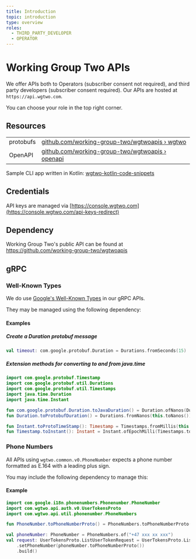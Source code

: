 ```yaml
---
title: Introduction
topic: introduction
type: overview
roles:
  - THIRD_PARTY_DEVELOPER
  - OPERATOR
---
```


# Working Group Two APIs
We offer APIs both to Operators (subscriber consent not required), and third party developers (subscriber consent required).
Our APIs are hosted at `https://api.wgtwo.com`.

You can choose your role in the top right corner.

## Resources

|           |                                                                    |
|-----------|--------------------------------------------------------------------|
| protobufs | [github.com/working-group-two/wgtwoapis › wgtwo](https://github.com/working-group-two/wgtwoapis/tree/master/wgtwo) |
| OpenAPI   | [github.com/working-group-two/wgtwoapis › openapi](https://github.com/working-group-two/wgtwoapis/tree/master/openapi) |

Sample CLI app written in Kotlin: [wgtwo-kotlin-code-snippets](https://github.com/working-group-two/wgtwo-kotlin-code-snippets)

## Credentials
API keys are managed via [https://console.wgtwo.com](https://console.wgtwo.com/api-keys-redirect)

## Dependency
Working Group Two's public API can be found at https://github.com/working-group-two/wgtwoapis

<JitpackDependency />

## gRPC

### Well-Known Types
We do use [Google's Well-Known Types](https://developers.google.com/protocol-buffers/docs/reference/google.protobuf) in our gRPC APIs.

They may be managed using the following dependency:
<ClientDependencies :clients="['protobuf-java-util']"/>

#### Examples

##### Create a Duration protobuf message
```kotlin
val timeout: com.google.protobuf.Duration = Durations.fromSeconds(15)
```

##### Extension methods for converting to and from java.time
```kotlin
import com.google.protobuf.Timestamp
import com.google.protobuf.util.Durations
import com.google.protobuf.util.Timestamps
import java.time.Duration
import java.time.Instant

fun com.google.protobuf.Duration.toJavaDuration() = Duration.ofNanos(Durations.toNanos(this))
fun Duration.toProtobufDuration() = Durations.fromNanos(this.toNanos())

fun Instant.toProtoTimeStamp(): Timestamp = Timestamps.fromMillis(this.toEpochMilli())
fun Timestamp.toInstant(): Instant = Instant.ofEpochMilli(Timestamps.toMillis(this))
```

### Phone Numbers
All APIs using `wgtwo.common.v0.PhoneNumber` expects a phone number formatted as E.164 with a leading plus sign.

You may include the following dependency to manage this:
<ClientDependencies :clients="['phonenumber-utils']"/>

#### Example
```kotlin
import com.google.i18n.phonenumbers.Phonenumber.PhoneNumber
import com.wgtwo.api.auth.v0.UserTokensProto
import com.wgtwo.api.util.phonenumber.PhoneNumbers

fun PhoneNumber.toPhoneNumberProto() = PhoneNumbers.toPhoneNumberProto(this)

val phoneNumber: PhoneNumber = PhoneNumbers.of("+47 xxx xx xxx")
val request: UserTokensProto.ListUserTokenRequest = UserTokensProto.ListUserTokenRequest.newBuilder()
    .setPhoneNumber(phoneNumber.toPhoneNumberProto())
    .build()
```
